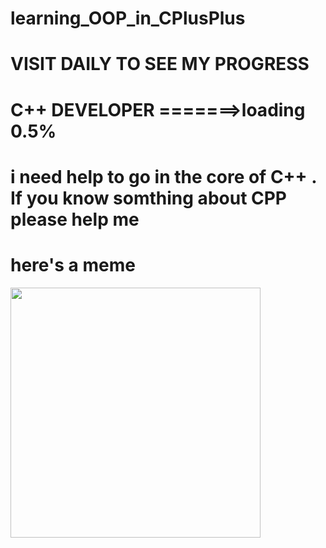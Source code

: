 # learning_OOP_in_CPlusPlus
# VISIT DAILY TO SEE MY PROGRESS 
# C++ DEVELOPER =======>loading 0.5% 
# i need help to go in the core of C++ . If you know somthing about CPP please help me 
# here's a meme
<img src='https://i.redd.it/w62g1tovijh21.jpg' style="height: 400px;"/>